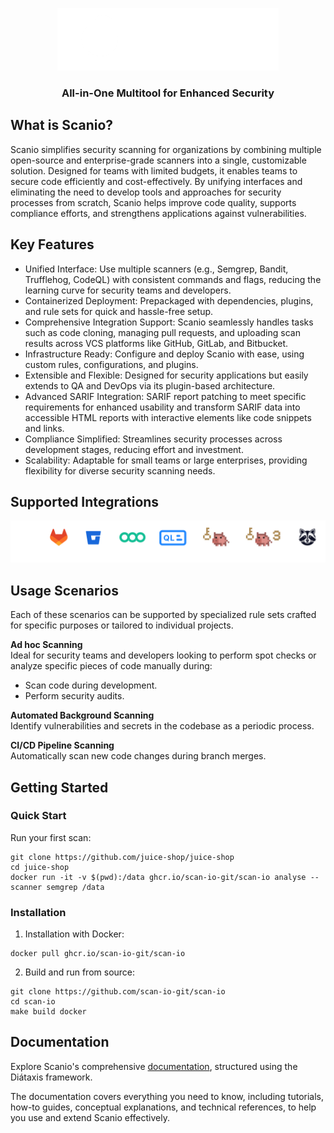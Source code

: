 <p align="center" >
    <picture>
      <img src="assets/text-logo-light.png" height="100" alt="Scanio logo" />
    </picture>
  </a>
</p>
<h3 align="center" >
  All-in-One Multitool for Enhanced Security
</h3>

## What is Scanio?

Scanio simplifies security scanning for organizations by combining multiple open-source and enterprise-grade scanners into a single, customizable solution. Designed for teams with limited budgets, it enables teams to secure code efficiently and cost-effectively. By unifying interfaces and eliminating the need to develop tools and approaches for security processes from scratch, Scanio helps improve code quality, supports compliance efforts, and strengthens applications against vulnerabilities.

## Key Features
- Unified Interface: Use multiple scanners (e.g., Semgrep, Bandit, Trufflehog, CodeQL) with consistent commands and flags, reducing the learning curve for security teams and developers.
- Containerized Deployment: Prepackaged with dependencies, plugins, and rule sets for quick and hassle-free setup.
- Comprehensive Integration Support: Scanio seamlessly handles tasks such as code cloning, managing pull requests, and uploading scan results across VCS platforms like GitHub, GitLab, and Bitbucket.
- Infrastructure Ready: Configure and deploy Scanio with ease, using custom rules, configurations, and plugins.
- Extensible and Flexible: Designed for security applications but easily extends to QA and DevOps via its plugin-based architecture.
- Advanced SARIF Integration: SARIF report patching to meet specific requirements for enhanced usability and transform SARIF data into accessible HTML reports with interactive elements like code snippets and links.
- Compliance Simplified: Streamlines security processes across development stages, reducing effort and investment.
- Scalability: Adaptable for small teams or large enterprises, providing flexibility for diverse security scanning needs.

## Supported Integrations 

<div align="center">
  <img src="assets/Integrations.svg">
</div>

## Usage Scenarios
Each of these scenarios can be supported by specialized rule sets crafted for specific purposes or tailored to individual projects.

**Ad hoc Scanning**<br>
Ideal for security teams and developers looking to perform spot checks or analyze specific pieces of code manually during:
- Scan code during development.
- Perform security audits.

**Automated Background Scanning**<br>
Identify vulnerabilities and secrets in the codebase as a periodic process.

**CI/CD Pipeline Scanning**<br>
Automatically scan new code changes during branch merges.


## Getting Started
### Quick Start
Run your first scan:
```
git clone https://github.com/juice-shop/juice-shop
cd juice-shop
docker run -it -v $(pwd):/data ghcr.io/scan-io-git/scan-io analyse --scanner semgrep /data
```
### Installation
1) Installation with Docker:
```
docker pull ghcr.io/scan-io-git/scan-io   
```

2) Build and run from source:
```
git clone https://github.com/scan-io-git/scan-io
cd scan-io
make build docker
```

## Documentation
Explore Scanio's comprehensive [documentation](docs/README.md), structured using the Diátaxis framework.  

The documentation covers everything you need to know, including tutorials, how-to guides, conceptual explanations, and technical references, to help you use and extend Scanio effectively.
